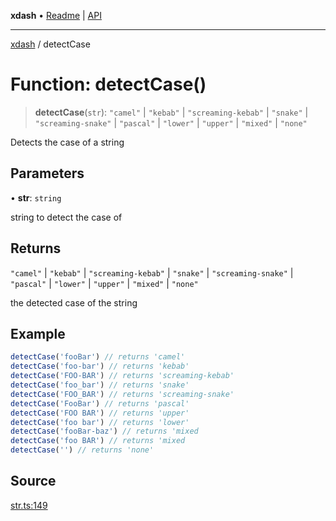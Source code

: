 **xdash** • [Readme](../README.md) \| [API](../globals.md)

***

[xdash](../README.md) / detectCase

# Function: detectCase()

> **detectCase**(`str`): `"camel"` \| `"kebab"` \| `"screaming-kebab"` \| `"snake"` \| `"screaming-snake"` \| `"pascal"` \| `"lower"` \| `"upper"` \| `"mixed"` \| `"none"`

Detects the case of a string

## Parameters

• **str**: `string`

string to detect the case of

## Returns

`"camel"` \| `"kebab"` \| `"screaming-kebab"` \| `"snake"` \| `"screaming-snake"` \| `"pascal"` \| `"lower"` \| `"upper"` \| `"mixed"` \| `"none"`

the detected case of the string

## Example

```ts
detectCase('fooBar') // returns 'camel'
detectCase('foo-bar') // returns 'kebab'
detectCase('FOO-BAR') // returns 'screaming-kebab'
detectCase('foo_bar') // returns 'snake'
detectCase('FOO_BAR') // returns 'screaming-snake'
detectCase('FooBar') // returns 'pascal'
detectCase('FOO BAR') // returns 'upper'
detectCase('foo bar') // returns 'lower'
detectCase('fooBar-baz') // returns 'mixed
detectCase('foo BAR') // returns 'mixed
detectCase('') // returns 'none'
```

## Source

[str.ts:149](https://github.com/shtse8/xdash/blob/55c7e43/src/str.ts#L149)
